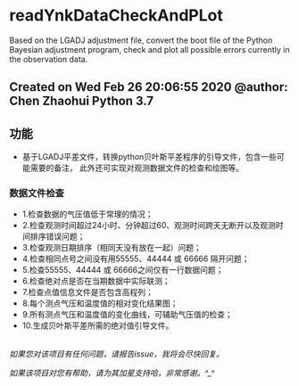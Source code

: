 # readYnkDataCheckAndPLot

Based on the LGADJ adjustment file, convert the boot file of the Python Bayesian adjustment program, check and plot all possible errors currently in the observation data.

Created on Wed Feb 26 20:06:55 2020
@author: Chen Zhaohui
Python 3.7
------

## 功能
- 基于LGADJ平差文件，转换python贝叶斯平差程序的引导文件，包含一些可能需要的备注，
此外还可实现对观测数据文件的检查和绘图等。

### 数据文件检查
- 1.检查数据的气压值低于常理的情况；
- 2.检查观测时间超过24小时、分钟超过60、观测时间跨天无断开以及观测时间排序错误问题；
- 3.检查观测日期排序（相同天没有放在一起）问题；
- 4.检查相同点号之间没有用55555、44444 或 66666 隔开问题；
- 5.检查55555、44444 或 66666之间仅有一行数据问题；
- 6.检查绝对点是否在当期数据中实际联测；
- 7.检查点值信息文件是否包含高程列；
- 8.每个测点气压和温度值的相对变化结果图；
- 9.所有测点气压和温度值的变化曲线，可辅助气压值的检查；
- 10.生成贝叶斯平差所需的绝对值引导文件。

<br>
<i>如果您对该项目有任何问题，请报告issue，我将会尽快回复。</i>

<i>如果该项目对您有帮助，请为其加星支持哈，非常感谢。^_^</i>
